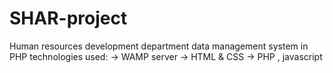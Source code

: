 # SHAR-project
Human resources development department data management system in PHP
technologies used:
-> WAMP server
-> HTML & CSS
-> PHP , javascript
